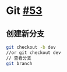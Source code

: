 # Git [#53](https://github.com/vhxubo/blog/issues/53)

## 创建新分支

```bash
git checkout -b dev
//or git checkout dev
// 查看分支
git branch
```